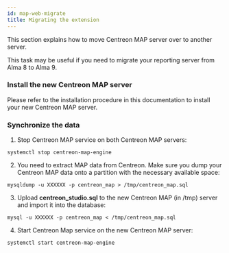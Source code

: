 ```yaml
---
id: map-web-migrate
title: Migrating the extension
---
```


This section explains how to move Centreon MAP server over to another server.

This task may be useful if you need to migrate your reporting server from
Alma 8 to Alma 9.

### Install the new Centreon MAP server

Please refer to the installation procedure in this documentation to install your new Centreon MAP server.

### Synchronize the data

  1. Stop Centreon MAP service on both Centreon MAP servers:
  
  ```shell
  systemctl stop centreon-map-engine
  ```

2. You need to extract MAP data from Centreon. Make sure you dump your Centreon MAP data onto a partition with the necessary available space:

  ```shell
  mysqldump -u XXXXXX -p centreon_map > /tmp/centreon_map.sql
  ```

3. Upload **centreon_studio.sql** to the new Centreon MAP (in /tmp) server and import it into the database:

  ```shell
  mysql -u XXXXXX -p centreon_map < /tmp/centreon_map.sql
  ```

4. Start Centreon Map service on the new Centreon MAP server:

  ```shell
  systemctl start centreon-map-engine
  ```
